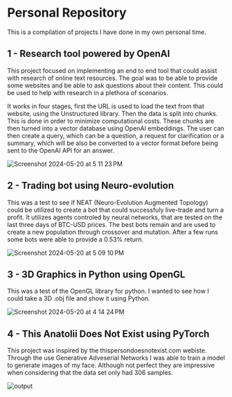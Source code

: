 # Personal Repository
This is a compilation of projects I have done in my own personal time.

## 1 - Research tool powered by OpenAI
This project focused on implementing an end to end tool that could assist with research of online text resources. The goal was to be able to provide some websites and be able to ask questions about their content. This could be used to help with research in a plethora of scenarios. 

It works in four stages, first the URL is used to load the text from that website, using the Unstructured library. Then the data is split into chunks. This is done in order to minimize computational costs. These chunks are then turned into a vector database using OpenAI embeddings. The user can then create a query, which can be a question, a request for clarification or a summary, which will be also be converted to a vector format before being sent to the OpenAI API for an answer.

![Screenshot 2024-05-20 at 5 11 23 PM](https://github.com/anatolii-sid/personal/assets/146433876/738a1f3a-0392-4157-b129-0dde2fbf744f)

## 2 - Trading bot using Neuro-evolution
This was a test to see if NEAT (Neuro-Evolution Augmented Topology) could be utilized to create a bot that could successfuly live-trade and turn a profit. It utilizes agents controled by neural networks, that are tested on the last three days of BTC-USD prices. The best bots remain and are used to create a new population through crossover and mutation. After a few runs some bots were able to provide a 0.53% return.

![Screenshot 2024-05-20 at 5 09 10 PM](https://github.com/anatolii-sid/personal/assets/146433876/8330279c-7351-430a-a4ce-3eab84960816)

## 3 - 3D Graphics in Python using OpenGL
This was a test of the OpenGL library for python. I wanted to see how I could take a 3D .obj file and show it using Python.

![Screenshot 2024-05-20 at 4 14 24 PM](https://github.com/anatolii-sid/personal/assets/146433876/aeb92e1c-82e4-4dce-8f20-52f66fd99678)

## 4 - This Anatolii Does Not Exist using PyTorch

This project was inspired by the thispersondoesnotexist.com webiste. Through the use Generative Adveserial Networks I was able to train a model to generate images of my face. Although not perfect they are impressive when considering that the data set only had 306 samples. 

![output](https://github.com/anatolii-sid/personal/assets/146433876/bfca2091-a9de-4d40-b33a-fcfed2987b9a)
